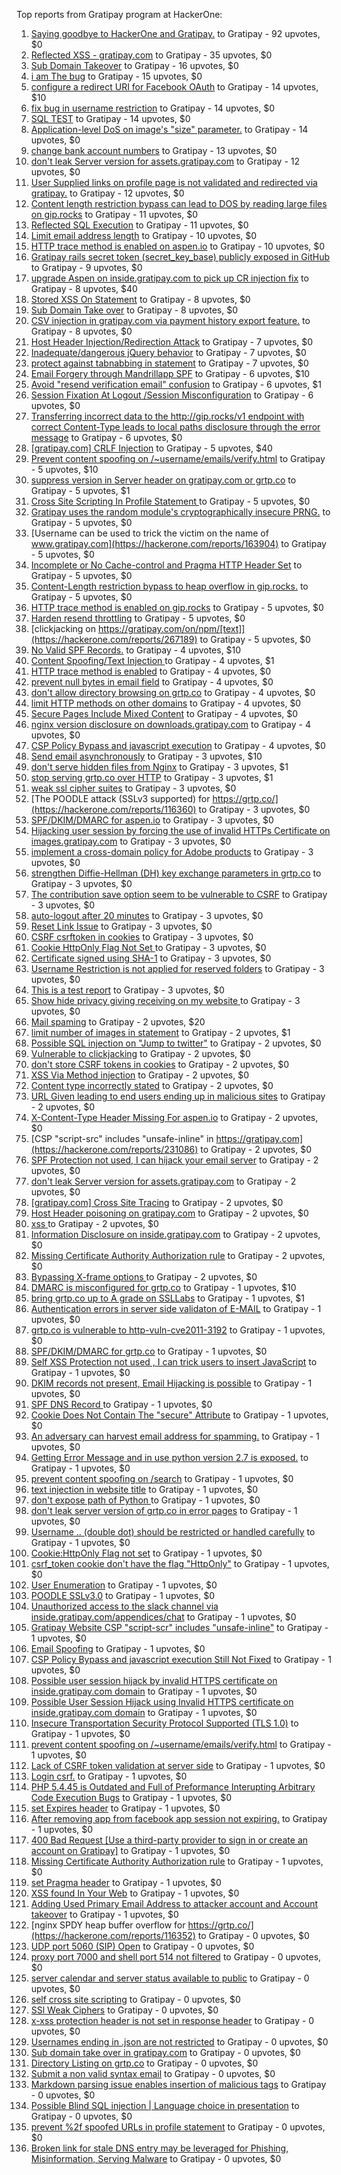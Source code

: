 Top reports from Gratipay program at HackerOne:

1. [Saying goodbye to HackerOne and Gratipay.](https://hackerone.com/reports/286728) to Gratipay - 92 upvotes, $0
2. [Reflected XSS - gratipay.com](https://hackerone.com/reports/262852) to Gratipay - 35 upvotes, $0
3. [Sub Domain Takeover](https://hackerone.com/reports/221133) to Gratipay - 16 upvotes, $0
4. [i am The bug](https://hackerone.com/reports/284807) to Gratipay - 15 upvotes, $0
5. [configure a redirect URI for Facebook OAuth](https://hackerone.com/reports/140432) to Gratipay - 14 upvotes, $10
6. [fix bug in username restriction](https://hackerone.com/reports/128121) to Gratipay - 14 upvotes, $0
7. [SQL TEST](https://hackerone.com/reports/248037) to Gratipay - 14 upvotes, $0
8. [Application-level DoS on image's "size" parameter.](https://hackerone.com/reports/247700) to Gratipay - 14 upvotes, $0
9. [change bank account numbers](https://hackerone.com/reports/90805) to Gratipay - 13 upvotes, $0
10. [don't leak Server version for assets.gratipay.com](https://hackerone.com/reports/149710) to Gratipay - 12 upvotes, $0
11. [User Supplied links on profile page is not validated and redirected via gratipay.](https://hackerone.com/reports/151831) to Gratipay - 12 upvotes, $0
12. [Content length restriction bypass can lead to DOS by reading large files on gip.rocks](https://hackerone.com/reports/203388) to Gratipay - 11 upvotes, $0
13. [Reflected SQL Execution](https://hackerone.com/reports/284811) to Gratipay - 11 upvotes, $0
14. [Limit email address length](https://hackerone.com/reports/127995) to Gratipay - 10 upvotes, $0
15. [HTTP trace method is enabled on aspen.io](https://hackerone.com/reports/203409) to Gratipay - 10 upvotes, $0
16. [Gratipay rails secret token (secret_key_base) publicly exposed in GitHub](https://hackerone.com/reports/262620) to Gratipay - 9 upvotes, $0
17. [upgrade Aspen on inside.gratipay.com to pick up CR injection fix](https://hackerone.com/reports/143139) to Gratipay - 8 upvotes, $40
18. [Stored XSS On Statement](https://hackerone.com/reports/84740) to Gratipay - 8 upvotes, $0
19. [Sub Domain Take over](https://hackerone.com/reports/111078) to Gratipay - 8 upvotes, $0
20. [CSV injection in gratipay.com via payment history export feature.](https://hackerone.com/reports/219323) to Gratipay - 8 upvotes, $0
21. [Host Header Injection/Redirection Attack](https://hackerone.com/reports/157465) to Gratipay - 7 upvotes, $0
22. [Inadequate/dangerous jQuery behavior](https://hackerone.com/reports/211149) to Gratipay - 7 upvotes, $0
23. [protect against tabnabbing in statement](https://hackerone.com/reports/109161) to Gratipay - 7 upvotes, $0
24. [Email Forgery through Mandrillapp SPF](https://hackerone.com/reports/117097) to Gratipay - 6 upvotes, $10
25. [Avoid "resend verification email" confusion](https://hackerone.com/reports/156542) to Gratipay - 6 upvotes, $1
26. [Session Fixation At Logout /Session Misconfiguration](https://hackerone.com/reports/193556) to Gratipay - 6 upvotes, $0
27. [Transferring incorrect data to the http://gip.rocks/v1 endpoint with correct Content-Type leads to local paths disclosure through the error message](https://hackerone.com/reports/219601) to Gratipay - 6 upvotes, $0
28. [[gratipay.com] CRLF Injection](https://hackerone.com/reports/79552) to Gratipay - 5 upvotes, $40
29. [Prevent content spoofing on /~username/emails/verify.html](https://hackerone.com/reports/117187) to Gratipay - 5 upvotes, $10
30. [suppress version in Server header on gratipay.com or grtp.co](https://hackerone.com/reports/123742) to Gratipay - 5 upvotes, $1
31. [Cross Site Scripting In Profile Statement ](https://hackerone.com/reports/162120) to Gratipay - 5 upvotes, $0
32. [Gratipay uses the random module's cryptographically insecure PRNG.](https://hackerone.com/reports/190373) to Gratipay - 5 upvotes, $0
33. [Username can be used to trick the victim on the name of www.gratipay.com](https://hackerone.com/reports/163904) to Gratipay - 5 upvotes, $0
34. [Incomplete or No Cache-control and Pragma HTTP Header Set](https://hackerone.com/reports/185833) to Gratipay - 5 upvotes, $0
35. [Content-Length restriction bypass to heap overflow in gip.rocks.](https://hackerone.com/reports/214449) to Gratipay - 5 upvotes, $0
36. [HTTP trace method is enabled on gip.rocks](https://hackerone.com/reports/203384) to Gratipay - 5 upvotes, $0
37. [Harden resend throttling](https://hackerone.com/reports/108645) to Gratipay - 5 upvotes, $0
38. [clickjacking on https://gratipay.com/on/npm/[text]](https://hackerone.com/reports/267189) to Gratipay - 5 upvotes, $0
39. [No Valid SPF Records.](https://hackerone.com/reports/116973) to Gratipay - 4 upvotes, $10
40. [Content Spoofing/Text Injection ](https://hackerone.com/reports/154921) to Gratipay - 4 upvotes, $1
41. [HTTP trace method is enabled](https://hackerone.com/reports/109054) to Gratipay - 4 upvotes, $0
42. [prevent null bytes in email field](https://hackerone.com/reports/150917) to Gratipay - 4 upvotes, $0
43. [don't allow directory browsing on grtp.co](https://hackerone.com/reports/151295) to Gratipay - 4 upvotes, $0
44. [limit HTTP methods on other domains](https://hackerone.com/reports/117142) to Gratipay - 4 upvotes, $0
45. [Secure Pages Include Mixed Content](https://hackerone.com/reports/185835) to Gratipay - 4 upvotes, $0
46. [nginx version disclosure on downloads.gratipay.com](https://hackerone.com/reports/157507) to Gratipay - 4 upvotes, $0
47. [CSP Policy Bypass and javascript execution](https://hackerone.com/reports/241192) to Gratipay - 4 upvotes, $0
48. [Send email asynchronously](https://hackerone.com/reports/128856) to Gratipay - 3 upvotes, $10
49. [don't serve hidden files from Nginx](https://hackerone.com/reports/120026) to Gratipay - 3 upvotes, $1
50. [stop serving grtp.co over HTTP](https://hackerone.com/reports/117330) to Gratipay - 3 upvotes, $1
51. [weak ssl cipher suites](https://hackerone.com/reports/76303) to Gratipay - 3 upvotes, $0
52. [The POODLE attack (SSLv3 supported) for https://grtp.co/](https://hackerone.com/reports/116360) to Gratipay - 3 upvotes, $0
53. [SPF/DKIM/DMARC for aspen.io](https://hackerone.com/reports/117159) to Gratipay - 3 upvotes, $0
54. [Hijacking user session by forcing the use of  invalid HTTPs Certificate on images.gratipay.com](https://hackerone.com/reports/124976) to Gratipay - 3 upvotes, $0
55. [implement a cross-domain policy for Adobe products](https://hackerone.com/reports/90778) to Gratipay - 3 upvotes, $0
56. [strengthen Diffie-Hellman (DH) key exchange parameters in grtp.co](https://hackerone.com/reports/117458) to Gratipay - 3 upvotes, $0
57. [The contribution save option seem to be vulnerable to CSRF](https://hackerone.com/reports/151827) to Gratipay - 3 upvotes, $0
58. [auto-logout after 20 minutes](https://hackerone.com/reports/123897) to Gratipay - 3 upvotes, $0
59. [Reset Link Issue](https://hackerone.com/reports/161918) to Gratipay - 3 upvotes, $0
60. [CSRF csrftoken in cookies](https://hackerone.com/reports/174228) to Gratipay - 3 upvotes, $0
61. [Cookie HttpOnly Flag Not Set ](https://hackerone.com/reports/190194) to Gratipay - 3 upvotes, $0
62. [Certificate signed using SHA-1](https://hackerone.com/reports/190015) to Gratipay - 3 upvotes, $0
63. [Username Restriction is not applied for reserved folders](https://hackerone.com/reports/163949) to Gratipay - 3 upvotes, $0
64. [This is a test report](https://hackerone.com/reports/151165) to Gratipay - 3 upvotes, $0
65. [Show hide privacy giving receiving on my website ](https://hackerone.com/reports/262088) to Gratipay - 3 upvotes, $0
66. [Mail spaming](https://hackerone.com/reports/87531) to Gratipay - 2 upvotes, $20
67. [limit number of images in statement](https://hackerone.com/reports/117739) to Gratipay - 2 upvotes, $1
68. [Possible SQL injection on "Jump to twitter"](https://hackerone.com/reports/81701) to Gratipay - 2 upvotes, $0
69. [Vulnerable to clickjacking](https://hackerone.com/reports/123782) to Gratipay - 2 upvotes, $0
70. [don't store CSRF tokens in cookies](https://hackerone.com/reports/140377) to Gratipay - 2 upvotes, $0
71. [XSS Via Method injection](https://hackerone.com/reports/161621) to Gratipay - 2 upvotes, $0
72. [Content type incorrectly stated](https://hackerone.com/reports/190964) to Gratipay - 2 upvotes, $0
73. [URL Given leading to end users ending up in malicious sites](https://hackerone.com/reports/209821) to Gratipay - 2 upvotes, $0
74. [X-Content-Type Header Missing For aspen.io](https://hackerone.com/reports/118033) to Gratipay - 2 upvotes, $0
75. [CSP "script-src" includes "unsafe-inline" in https://gratipay.com](https://hackerone.com/reports/231086) to Gratipay - 2 upvotes, $0
76. [SPF Protection not used, I can hijack your email server](https://hackerone.com/reports/93157) to Gratipay - 2 upvotes, $0
77. [don't leak Server version for assets.gratipay.com](https://hackerone.com/reports/151302) to Gratipay - 2 upvotes, $0
78. [[gratipay.com] Cross Site Tracing](https://hackerone.com/reports/152834) to Gratipay - 2 upvotes, $0
79. [Host Header poisoning on gratipay.com](https://hackerone.com/reports/158482) to Gratipay - 2 upvotes, $0
80. [xss ](https://hackerone.com/reports/262005) to Gratipay - 2 upvotes, $0
81. [Information Disclosure on inside.gratipay.com](https://hackerone.com/reports/267213) to Gratipay - 2 upvotes, $0
82. [Missing Certificate Authority Authorization rule](https://hackerone.com/reports/261706) to Gratipay - 2 upvotes, $0
83. [Bypassing X-frame options ](https://hackerone.com/reports/283951) to Gratipay - 2 upvotes, $0
84. [DMARC is misconfigured for grtp.co](https://hackerone.com/reports/117325) to Gratipay - 1 upvotes, $10
85. [bring grtp.co up to A grade on SSLLabs](https://hackerone.com/reports/131065) to Gratipay - 1 upvotes, $1
86. [Authentication errors in server side validaton of E-MAIL](https://hackerone.com/reports/80883) to Gratipay - 1 upvotes, $0
87. [grtp.co is vulnerable to http-vuln-cve2011-3192](https://hackerone.com/reports/112687) to Gratipay - 1 upvotes, $0
88. [SPF/DKIM/DMARC for grtp.co](https://hackerone.com/reports/117149) to Gratipay - 1 upvotes, $0
89. [Self XSS Protection not used , I can trick users to insert JavaScript](https://hackerone.com/reports/76307) to Gratipay - 1 upvotes, $0
90. [DKIM records not present, Email Hijacking is possible](https://hackerone.com/reports/84287) to Gratipay - 1 upvotes, $0
91. [SPF DNS Record ](https://hackerone.com/reports/115275) to Gratipay - 1 upvotes, $0
92. [Cookie Does Not Contain The "secure" Attribute](https://hackerone.com/reports/123849) to Gratipay - 1 upvotes, $0
93. [An adversary can harvest email address for spamming.](https://hackerone.com/reports/128035) to Gratipay - 1 upvotes, $0
94. [Getting Error Message and in use python version 2.7 is exposed.](https://hackerone.com/reports/128041) to Gratipay - 1 upvotes, $0
95. [prevent content spoofing on /search](https://hackerone.com/reports/115284) to Gratipay - 1 upvotes, $0
96. [text injection in website title](https://hackerone.com/reports/128764) to Gratipay - 1 upvotes, $0
97. [don't expose path of Python ](https://hackerone.com/reports/138659) to Gratipay - 1 upvotes, $0
98. [don't leak server version of grtp.co in error pages](https://hackerone.com/reports/136720) to Gratipay - 1 upvotes, $0
99. [Username .. (double dot) should be restricted or handled carefully](https://hackerone.com/reports/152477) to Gratipay - 1 upvotes, $0
100. [Cookie:HttpOnly Flag not set](https://hackerone.com/reports/157563) to Gratipay - 1 upvotes, $0
101. [csrf_token cookie don't have the flag "HttpOnly"](https://hackerone.com/reports/123900) to Gratipay - 1 upvotes, $0
102. [User Enumeration](https://hackerone.com/reports/192986) to Gratipay - 1 upvotes, $0
103. [POODLE SSLv3.0](https://hackerone.com/reports/219499) to Gratipay - 1 upvotes, $0
104. [Unauthorized access to the slack channel via inside.gratipay.com/appendices/chat](https://hackerone.com/reports/226648) to Gratipay - 1 upvotes, $0
105. [Gratipay Website CSP "script-scr" includes "unsafe-inline"](https://hackerone.com/reports/231510) to Gratipay - 1 upvotes, $0
106. [Email Spoofing](https://hackerone.com/reports/240987) to Gratipay - 1 upvotes, $0
107. [CSP Policy Bypass and javascript execution Still Not Fixed](https://hackerone.com/reports/241341) to Gratipay - 1 upvotes, $0
108. [Possible user session hijack by invalid HTTPS certificate on inside.gratipay.com domain](https://hackerone.com/reports/241892) to Gratipay - 1 upvotes, $0
109. [Possible User Session Hijack using Invalid HTTPS certificate on inside.gratipay.com domain](https://hackerone.com/reports/242622) to Gratipay - 1 upvotes, $0
110. [Insecure Transportation Security Protocol Supported (TLS 1.0)](https://hackerone.com/reports/163812) to Gratipay - 1 upvotes, $0
111. [prevent content spoofing on /~username/emails/verify.html](https://hackerone.com/reports/126010) to Gratipay - 1 upvotes, $0
112. [Lack of CSRF token validation at server side](https://hackerone.com/reports/163815) to Gratipay - 1 upvotes, $0
113. [Login csrf.](https://hackerone.com/reports/117195) to Gratipay - 1 upvotes, $0
114. [PHP 5.4.45 is Outdated and Full of Preformance Interupting Arbitrary Code Execution Bugs](https://hackerone.com/reports/131452) to Gratipay - 1 upvotes, $0
115. [set Expires header](https://hackerone.com/reports/145207) to Gratipay - 1 upvotes, $0
116. [After removing app from facebook app session not expiring.](https://hackerone.com/reports/129209) to Gratipay - 1 upvotes, $0
117. [400 Bad Request [Use a third-party provider to sign in or create an account on Gratipay]](https://hackerone.com/reports/267212) to Gratipay - 1 upvotes, $0
118. [Missing Certificate Authority Authorization rule](https://hackerone.com/reports/260928) to Gratipay - 1 upvotes, $0
119. [set Pragma header](https://hackerone.com/reports/145206) to Gratipay - 1 upvotes, $0
120. [XSS found In Your Web](https://hackerone.com/reports/164922) to Gratipay - 1 upvotes, $0
121. [Adding Used Primary Email Address to attacker account and Account takeover](https://hackerone.com/reports/273647) to Gratipay - 1 upvotes, $0
122. [nginx SPDY heap buffer overflow for https://grtp.co/](https://hackerone.com/reports/116352) to Gratipay - 0 upvotes, $0
123. [UDP port 5060 (SIP) Open](https://hackerone.com/reports/116774) to Gratipay - 0 upvotes, $0
124. [proxy port 7000 and shell port 514 not filtered](https://hackerone.com/reports/116618) to Gratipay - 0 upvotes, $0
125. [server calendar and server status available to public](https://hackerone.com/reports/116621) to Gratipay - 0 upvotes, $0
126. [self cross site scripting](https://hackerone.com/reports/245762) to Gratipay - 0 upvotes, $0
127. [SSl Weak Ciphers](https://hackerone.com/reports/244070) to Gratipay - 0 upvotes, $0
128. [x-xss protection header is not set in response header](https://hackerone.com/reports/162336) to Gratipay - 0 upvotes, $0
129. [Usernames ending in .json are not restricted](https://hackerone.com/reports/161935) to Gratipay - 0 upvotes, $0
130. [Sub domain take over in gratipay.com](https://hackerone.com/reports/257331) to Gratipay - 0 upvotes, $0
131. [Directory Listing on grtp.co](https://hackerone.com/reports/109116) to Gratipay - 0 upvotes, $0
132. [Submit a non valid syntax email](https://hackerone.com/reports/131053) to Gratipay - 0 upvotes, $0
133. [Markdown parsing issue enables insertion of malicious tags](https://hackerone.com/reports/116512) to Gratipay - 0 upvotes, $0
134. [Possible Blind SQL injection | Language choice in presentation](https://hackerone.com/reports/131047) to Gratipay - 0 upvotes, $0
135. [prevent %2f spoofed URLs in profile statement](https://hackerone.com/reports/128910) to Gratipay - 0 upvotes, $0
136. [Broken link for stale DNS entry may be leveraged for Phishing, Misinformation, Serving Malware](https://hackerone.com/reports/279351) to Gratipay - 0 upvotes, $0
